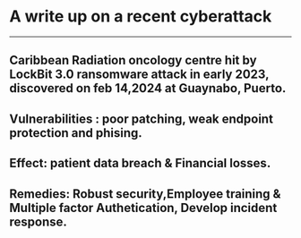 # A write up on a recent cyberattack 
---
Caribbean Radiation oncology centre hit by LockBit 3.0 ransomware attack in early 2023, discovered on feb 14,2024  at Guaynabo, Puerto.  
---
Vulnerabilities : poor patching, weak endpoint protection and phising. 
---
Effect: patient data breach & Financial losses. 
---
Remedies: Robust security,Employee training & Multiple factor Authetication, Develop incident response.
---
